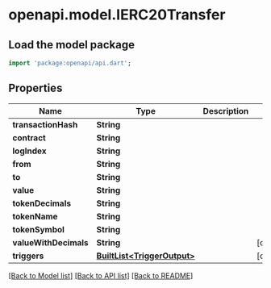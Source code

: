 # openapi.model.IERC20Transfer

## Load the model package

```dart
import 'package:openapi/api.dart';
```

## Properties

| Name                  | Type                                              | Description | Notes       |
| --------------------- | ------------------------------------------------- | ----------- | ----------- |
| **transactionHash**   | **String**                                        |             |             |
| **contract**          | **String**                                        |             |             |
| **logIndex**          | **String**                                        |             |             |
| **from**              | **String**                                        |             |             |
| **to**                | **String**                                        |             |             |
| **value**             | **String**                                        |             |             |
| **tokenDecimals**     | **String**                                        |             |             |
| **tokenName**         | **String**                                        |             |             |
| **tokenSymbol**       | **String**                                        |             |             |
| **valueWithDecimals** | **String**                                        |             | \[optional] |
| **triggers**          | [**BuiltList\<TriggerOutput>**](triggeroutput.md) |             | \[optional] |

[\[Back to Model list\]](./#documentation-for-models) [\[Back to API list\]](./#documentation-for-api-endpoints) [\[Back to README\]](./)
